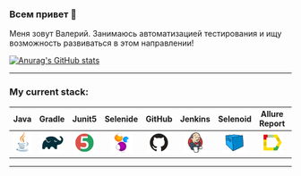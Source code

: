 ### Всем привет 👋
Меня зовут Валерий. 
Занимаюсь автоматизацией тестирования и ищу возможность развиваться в этом направлении!

[![Anurag's GitHub stats](https://github-readme-stats.vercel.app/api?username=valendr1)](https://github.com/anuraghazra/github-readme-stats)

___
<h3 align="left">My current stack:</h3>

| Java | Gradle | Junit5 | Selenide | GitHub | Jenkins | Selenoid | Allure Report | Allure TestOps | Jira |
|:----:|:----:|:------:|:------:|:------:|:----:|:----:|:------:|:------:|:------:|
| <img src="https://github.com/valendr1/valendr1/blob/master/logo/Java.png" width="40" height="40"> | <img src="https://github.com/valendr1/valendr1/blob/master/logo/Gradle.png" width="40" height="40"> | <img src="https://github.com/valendr1/valendr1/blob/master/logo/JUnit5.png" width="40" height="40"> | <img src="https://github.com/valendr1/valendr1/blob/master/logo/Selenide.png" width="40" height="40"> | <img src="https://github.com/valendr1/valendr1/blob/master/logo/Github.png" width="40" height="40"> | <img src="https://github.com/valendr1/valendr1/blob/master/logo/Jenkins.png" width="40" height="40"> | <img src="https://github.com/valendr1/valendr1/blob/master/logo/Selenoid.png" width="40" height="40"> | <img src="https://github.com/valendr1/valendr1/blob/master/logo/Allure_Report.png" width="40" height="40"> | <img src="https://github.com/valendr1/valendr1/blob/master/logo/AllureTestOps.png" width="40" height="40"> | <img src="https://github.com/valendr1/valendr1/blob/master/logo/Jira.png" width="40" height="40"> |

___
